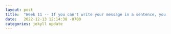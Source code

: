 ```yaml
---
layout: post
title:  "Week 11 -- If you can't write your message in a sentence, you can't say it in an hour."
date:   2022-12-13 12:14:38 -0700
categories: jekyll update
---
```

